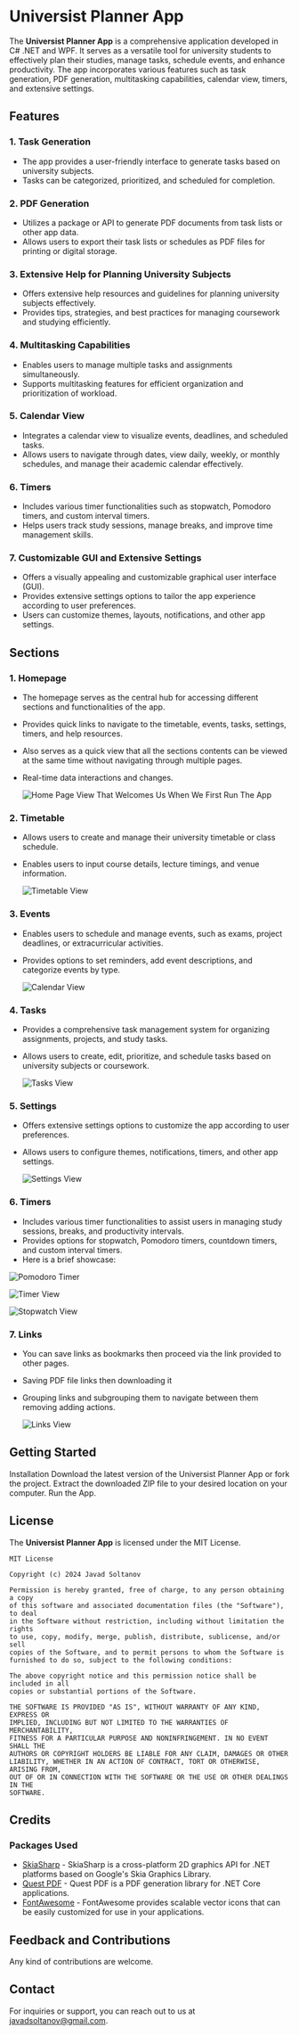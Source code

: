 # Universist Planner App

The **Universist Planner App** is a comprehensive application developed in C# .NET and WPF. It serves as a versatile tool for university students to effectively plan their studies, manage tasks, schedule events, and enhance productivity. The app incorporates various features such as task generation, PDF generation, multitasking capabilities, calendar view, timers, and extensive settings.

## Features

### 1. Task Generation
- The app provides a user-friendly interface to generate tasks based on university subjects.
- Tasks can be categorized, prioritized, and scheduled for completion.

### 2. PDF Generation
- Utilizes a package or API to generate PDF documents from task lists or other app data.
- Allows users to export their task lists or schedules as PDF files for printing or digital storage.

### 3. Extensive Help for Planning University Subjects
- Offers extensive help resources and guidelines for planning university subjects effectively.
- Provides tips, strategies, and best practices for managing coursework and studying efficiently.

### 4. Multitasking Capabilities
- Enables users to manage multiple tasks and assignments simultaneously.
- Supports multitasking features for efficient organization and prioritization of workload.

### 5. Calendar View
- Integrates a calendar view to visualize events, deadlines, and scheduled tasks.
- Allows users to navigate through dates, view daily, weekly, or monthly schedules, and manage their academic calendar effectively.

### 6. Timers
- Includes various timer functionalities such as stopwatch, Pomodoro timers, and custom interval timers.
- Helps users track study sessions, manage breaks, and improve time management skills.

### 7. Customizable GUI and Extensive Settings
- Offers a visually appealing and customizable graphical user interface (GUI).
- Provides extensive settings options to tailor the app experience according to user preferences.
- Users can customize themes, layouts, notifications, and other app settings.

## Sections

### 1. Homepage
- The homepage serves as the central hub for accessing different sections and functionalities of the app.
- Provides quick links to navigate to the timetable, events, tasks, settings, timers, and help resources.
- Also serves as a quick view that all the sections contents can be viewed at the same time without navigating through multiple pages.
- Real-time data interactions and changes.
  
  ![Home Page View That Welcomes Us When We First Run The App](App%20Showcase/HomePage.png)



### 2. Timetable
- Allows users to create and manage their university timetable or class schedule.
- Enables users to input course details, lecture timings, and venue information.
  
  ![Timetable View](App%20Showcase/timetable.png)

### 3. Events
- Enables users to schedule and manage events, such as exams, project deadlines, or extracurricular activities.
- Provides options to set reminders, add event descriptions, and categorize events by type.
  
  ![Calendar View](App%20Showcase/CalendarView.png)


### 4. Tasks
- Provides a comprehensive task management system for organizing assignments, projects, and study tasks.
- Allows users to create, edit, prioritize, and schedule tasks based on university subjects or coursework.

  ![Tasks View](App%20Showcase/tasks.png)


### 5. Settings
- Offers extensive settings options to customize the app according to user preferences.
- Allows users to configure themes, notifications, timers, and other app settings.
  
  ![Settings View](App%20Showcase/settings.png)


### 6. Timers
- Includes various timer functionalities to assist users in managing study sessions, breaks, and productivity intervals.
- Provides options for stopwatch, Pomodoro timers, countdown timers, and custom interval timers.
- Here is a brief showcase:
  
![Pomodoro Timer](App%20Showcase/pomodoro.png)

![Timer View](App%20Showcase/Timers.png)

![Stopwatch View](App%20Showcase/stopwathc.png)

### 7. Links
- You can save links as bookmarks then proceed via the link provided to other pages.
- Saving PDF file links then downloading it 
- Grouping links and subgrouping them to navigate between them  removing adding actions.
  
  ![Links View](App%20Showcase/LinksView.png)



## Getting Started

Installation
Download the latest version of the Universist Planner App or fork the project.
Extract the downloaded ZIP file to your desired location on your computer.
Run the App.

## License

The **Universist Planner App** is licensed under the MIT License.

```
MIT License

Copyright (c) 2024 Javad Soltanov

Permission is hereby granted, free of charge, to any person obtaining a copy
of this software and associated documentation files (the "Software"), to deal
in the Software without restriction, including without limitation the rights
to use, copy, modify, merge, publish, distribute, sublicense, and/or sell
copies of the Software, and to permit persons to whom the Software is
furnished to do so, subject to the following conditions:

The above copyright notice and this permission notice shall be included in all
copies or substantial portions of the Software.

THE SOFTWARE IS PROVIDED "AS IS", WITHOUT WARRANTY OF ANY KIND, EXPRESS OR
IMPLIED, INCLUDING BUT NOT LIMITED TO THE WARRANTIES OF MERCHANTABILITY,
FITNESS FOR A PARTICULAR PURPOSE AND NONINFRINGEMENT. IN NO EVENT SHALL THE
AUTHORS OR COPYRIGHT HOLDERS BE LIABLE FOR ANY CLAIM, DAMAGES OR OTHER
LIABILITY, WHETHER IN AN ACTION OF CONTRACT, TORT OR OTHERWISE, ARISING FROM,
OUT OF OR IN CONNECTION WITH THE SOFTWARE OR THE USE OR OTHER DEALINGS IN THE
SOFTWARE.
```

## Credits

### Packages Used
- [SkiaSharp](https://github.com/mono/SkiaSharp) - SkiaSharp is a cross-platform 2D graphics API for .NET platforms based on Google's Skia Graphics Library.
- [Quest PDF](https://github.com/ironfede/QuestPDF) - Quest PDF is a PDF generation library for .NET Core applications.
- [FontAwesome](https://fontawesome.com/) - FontAwesome provides scalable vector icons that can be easily customized for use in your applications.

## Feedback and Contributions

Any kind of contributions are welcome.

## Contact

For inquiries or support, you can reach out to us at [javadsoltanov@gmail.com](mailto:javadsoltanov@gmail.com).
